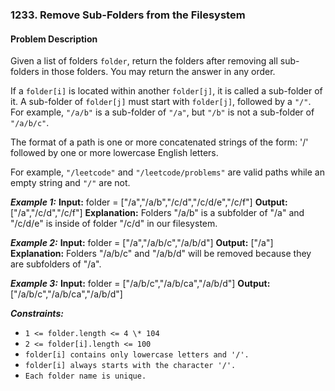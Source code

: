 ### 1233. Remove Sub-Folders from the Filesystem

#### Problem Description

Given a list of folders `folder`, return the folders after removing all sub-folders in those folders. You may return the answer in any order.

If a `folder[i]` is located within another `folder[j]`, it is called a sub-folder of it. A sub-folder of `folder[j]` must start with `folder[j]`, followed by a `"/"`. For example, `"/a/b"` is a sub-folder of `"/a"`, but `"/b"` is not a sub-folder of `"/a/b/c"`.

The format of a path is one or more concatenated strings of the form: '/' followed by one or more lowercase English letters.

For example, `"/leetcode"` and `"/leetcode/problems"` are valid paths while an empty string and `"/"` are not.

**_Example 1:_**
**Input:** folder = ["/a","/a/b","/c/d","/c/d/e","/c/f"]
**Output:** ["/a","/c/d","/c/f"]
**Explanation:** Folders "/a/b" is a subfolder of "/a" and "/c/d/e" is inside of folder "/c/d" in our filesystem.

**_Example 2:_**
**Input:** folder = ["/a","/a/b/c","/a/b/d"]
**Output:** ["/a"]
**Explanation:** Folders "/a/b/c" and "/a/b/d" will be removed because they are subfolders of "/a".

**_Example 3:_**
**Input:** folder = ["/a/b/c","/a/b/ca","/a/b/d"]
**Output:** ["/a/b/c","/a/b/ca","/a/b/d"]

**_Constraints:_**

- `1 <= folder.length <= 4 \* 104`
- `2 <= folder[i].length <= 100`
- `folder[i] contains only lowercase letters and '/'.`
- `folder[i] always starts with the character '/'.`
- `Each folder name is unique.`
